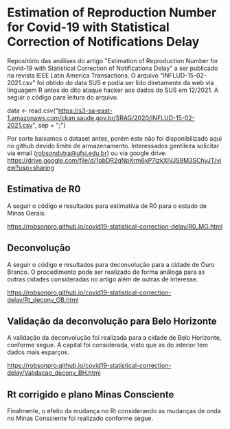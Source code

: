 # Estimation of Reproduction Number for Covid-19 with Statistical Correction of Notifications Delay
Repositório das análises do artigo "Estimation of Reproduction Number for Covid-19 with Statistical Correction of Notifications Delay" a ser publicado na revista IEEE Latin America Transactions.
O arquivo "INFLUD-15-02-2021.csv" foi obtido do data SUS e podia ser lido diretamente da web via linguagem R antes do dito ataque hacker aos dados do SUS em 12/2021. A seguir o código para leitura do arquivo.

data <- read.csv("https://s3-sa-east-1.amazonaws.com/ckan.saude.gov.br/SRAG/2020/INFLUD-15-02-2021.csv", sep = ";")

Por sorte baixamos o dataset antes, porém este não foi disponibilizado aqui no github devido limite de armazenamento. Interessados gentileza solicitar via email (robsondutra@ufsj.edu.br) ou via google drive: https://drive.google.com/file/d/1pbDR2qNpXrm6xP7izkXlVJS9M3SChyJT/view?usp=sharing

## Estimativa de R0

A seguir o código e resultados para estimativa de R0 para o estado de Minas Gerais.

https://robsonpro.github.io/covid19-statistical-correction-delay/R0_MG.html

## Deconvolução
A seguir o código e resultados para deconvolução para a cidade de Ouro Branco. O procedimento pode ser realizado de forma análoga para as outras cidades consideradas no artigo além de outras de interesse.

https://robsonpro.github.io/covid19-statistical-correction-delay/Rt_deconv_OB.html

## Validação da deconvolução para Belo Horizonte
A validação da deconvolução foi realizada para a cidade de Belo Horizonte, conforme segue. A capital foi considerada, visto que as do interior tem dados mais esparços.

https://robsonpro.github.io/covid19-statistical-correction-delay/Validacao_deconv_BH.html

## Rt corrigido e plano Minas Consciente
Finalmente, o efeito da mudança no Rt considerando as mudanças de onda no Minas Consciente foi realizado conforme segue.

